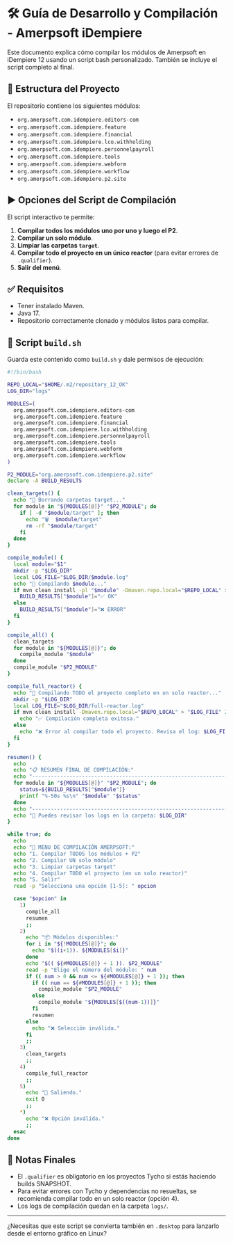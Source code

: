 # 🛠️ Guía de Desarrollo y Compilación - Amerpsoft iDempiere

Este documento explica cómo compilar los módulos de Amerpsoft en iDempiere 12 usando un script bash personalizado. También se incluye el script completo al final.

## 📁 Estructura del Proyecto

El repositorio contiene los siguientes módulos:

* `org.amerpsoft.com.idempiere.editors-com`
* `org.amerpsoft.com.idempiere.feature`
* `org.amerpsoft.com.idempiere.financial`
* `org.amerpsoft.com.idempiere.lco.withholding`
* `org.amerpsoft.com.idempiere.personnelpayroll`
* `org.amerpsoft.com.idempiere.tools`
* `org.amerpsoft.com.idempiere.webform`
* `org.amerpsoft.com.idempiere.workflow`
* `org.amerpsoft.com.idempiere.p2.site`

## ▶️ Opciones del Script de Compilación

El script interactivo te permite:

1. **Compilar todos los módulos uno por uno y luego el P2**.
2. **Compilar un solo módulo**.
3. **Limpiar las carpetas `target`**.
4. **Compilar todo el proyecto en un único reactor** (para evitar errores de `.qualifier`).
5. **Salir del menú**.

## ✅ Requisitos

* Tener instalado Maven.
* Java 17.
* Repositorio correctamente clonado y módulos listos para compilar.

## 🔧 Script `build.sh`

Guarda este contenido como `build.sh` y dale permisos de ejecución:

```bash
#!/bin/bash

REPO_LOCAL="$HOME/.m2/repository_12_OK"
LOG_DIR="logs"

MODULES=(
  org.amerpsoft.com.idempiere.editors-com
  org.amerpsoft.com.idempiere.feature
  org.amerpsoft.com.idempiere.financial
  org.amerpsoft.com.idempiere.lco.withholding
  org.amerpsoft.com.idempiere.personnelpayroll
  org.amerpsoft.com.idempiere.tools
  org.amerpsoft.com.idempiere.webform
  org.amerpsoft.com.idempiere.workflow
)

P2_MODULE="org.amerpsoft.com.idempiere.p2.site"
declare -A BUILD_RESULTS

clean_targets() {
  echo "🧹 Borrando carpetas target..."
  for module in "${MODULES[@]}" "$P2_MODULE"; do
    if [ -d "$module/target" ]; then
      echo "🗑️  $module/target"
      rm -rf "$module/target"
    fi
  done
}

compile_module() {
  local module="$1"
  mkdir -p "$LOG_DIR"
  local LOG_FILE="$LOG_DIR/$module.log"
  echo "🔨 Compilando $module..."
  if mvn clean install -pl "$module" -Dmaven.repo.local="$REPO_LOCAL" > "$LOG_FILE" 2>&1; then
    BUILD_RESULTS["$module"]="✅ OK"
  else
    BUILD_RESULTS["$module"]="❌ ERROR"
  fi
}

compile_all() {
  clean_targets
  for module in "${MODULES[@]}"; do
    compile_module "$module"
  done
  compile_module "$P2_MODULE"
}

compile_full_reactor() {
  echo "🔁 Compilando TODO el proyecto completo en un solo reactor..."
  mkdir -p "$LOG_DIR"
  local LOG_FILE="$LOG_DIR/full-reactor.log"
  if mvn clean install -Dmaven.repo.local="$REPO_LOCAL" > "$LOG_FILE" 2>&1; then
    echo "✅ Compilación completa exitosa."
  else
    echo "❌ Error al compilar todo el proyecto. Revisa el log: $LOG_FILE"
  fi
}

resumen() {
  echo
  echo "📋 RESUMEN FINAL DE COMPILACIÓN:"
  echo "---------------------------------------------------------------"
  for module in "${MODULES[@]}" "$P2_MODULE"; do
    status=${BUILD_RESULTS["$module"]}
    printf "%-50s %s\n" "$module" "$status"
  done
  echo "---------------------------------------------------------------"
  echo "📝 Puedes revisar los logs en la carpeta: $LOG_DIR"
}

while true; do
  echo
  echo "🚀 MENU DE COMPILACIÓN AMERPSOFT:"
  echo "1. Compilar TODOS los módulos + P2"
  echo "2. Compilar UN solo módulo"
  echo "3. Limpiar carpetas target"
  echo "4. Compilar TODO el proyecto (en un solo reactor)"
  echo "5. Salir"
  read -p "Selecciona una opción [1-5]: " opcion

  case "$opcion" in
    1)
      compile_all
      resumen
      ;;
    2)
      echo "📦 Módulos disponibles:"
      for i in "${!MODULES[@]}"; do
        echo "$((i+1)). ${MODULES[$i]}"
      done
      echo "$(( ${#MODULES[@]} + 1 )). $P2_MODULE"
      read -p "Elige el número del módulo: " num
      if (( num > 0 && num <= ${#MODULES[@]} + 1 )); then
        if (( num == ${#MODULES[@]} + 1 )); then
          compile_module "$P2_MODULE"
        else
          compile_module "${MODULES[$((num-1))]}"
        fi
        resumen
      else
        echo "❌ Selección inválida."
      fi
      ;;
    3)
      clean_targets
      ;;
    4)
      compile_full_reactor
      ;;
    5)
      echo "👋 Saliendo."
      exit 0
      ;;
    *)
      echo "❌ Opción inválida."
      ;;
  esac
done
```

## 📎 Notas Finales

* El `.qualifier` es obligatorio en los proyectos Tycho si estás haciendo builds SNAPSHOT.
* Para evitar errores con Tycho y dependencias no resueltas, se recomienda compilar todo en un solo reactor (opción 4).
* Los logs de compilación quedan en la carpeta `logs/`.

---

¿Necesitas que este script se convierta también en `.desktop` para lanzarlo desde el entorno gráfico en Linux?
